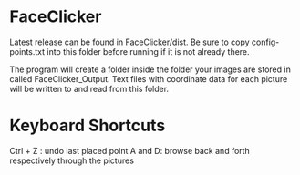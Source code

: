 FaceClicker
===========

Latest release can be found in FaceClicker/dist. Be sure to copy config-points.txt into this folder before running if it is not already there.

The program will create a folder inside the folder your images are stored in called FaceClicker_Output. Text files with coordinate data for each picture will be written to and read from this folder.

Keyboard Shortcuts
==================

Ctrl + Z : undo last placed point
A and D: browse back and forth respectively through the pictures
